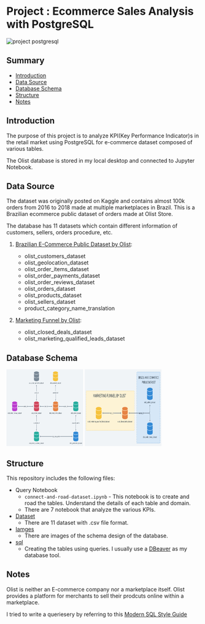 # Project : Ecommerce Sales Analysis with PostgreSQL
![project postgresql](https://img.shields.io/badge/project-postgresql-brightgreen)

## Summary
* [Introduction](#introduction)
* [Data Source](#data-source)
* [Database Schema](#database-schema)
* [Structure](#structure)
* [Notes](#notes)

## Introduction

The purpose of this project is to analyze KPI(Key Performance Indicator)s in the retail market using PostgreSQL for e-commerce dataset composed of various tables.

The Olist database is stored in my local desktop and connected to Jupyter Notebook.

## Data Source

The dataset was originally posted on Kaggle and contains almost 100k orders from 2016 to 2018 made at multiple marketplaces in Brazil. This is a Brazilian ecommerce public dataset of orders made at Olist Store.

The database has 11 datasets which contain different information of customers, sellers, orders procedure, etc.

1. [Brazilian E-Commerce Public Dataset by Olist](https://www.kaggle.com/datasets/olistbr/brazilian-ecommerce):

    - olist_customers_dataset
    - olist_geolocation_dataset
    - olist_order_items_dataset
    - olist_order_payments_dataset
    - olist_order_reviews_dataset
    - olist_orders_dataset
    - olist_products_dataset
    - olist_sellers_dataset
    - product_category_name_translation

2. [Marketing Funnel by Olist](https://www.kaggle.com/datasets/olistbr/marketing-funnel-olist):

    - olist_closed_deals_dataset
    - olist_marketing_qualified_leads_dataset

## Database Schema
<img src="https://github.com/mittwoch09/Ecommerce-Sales-Analysis-with-PostgreSQL/blob/main/Images/schema_01.png" width="200" height="200">
<img src="https://github.com/mittwoch09/Ecommerce-Sales-Analysis-with-PostgreSQL/blob/main/Images/schema_02.png" width="200" height="200">

## Structure

This repository includes the following files:

- Query Notebook
    - `connect-and-road-dataset.ipynb` - This notebook is to create and road the tables. Understand the details of each table and domain.
    - There are 7 notebook that analyze the various KPIs.
- [Dataset](Dataset/)
    - There are 11 dataset with .csv file format.
- [Iamges](Images/)
    - There are images of the schema design of the database.
- [sql](sql/)
    - Creating the tables using queries. I usually use a [DBeaver](https://dbeaver.io/) as my database tool.

## Notes

Olist is neither an E-commerce company nor a marketplace itself. Olist provides a platform for merchants to sell their prodcuts online within a marketplace.

I tried to write a queriesery by referring to this [Modern SQL Style Guide](https://gist.github.com/mattmc3/38a85e6a4ca1093816c08d4815fbebfb)
